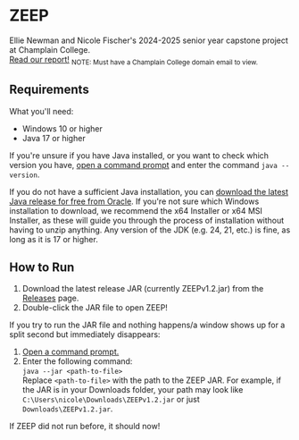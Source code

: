 # ZEEP

Ellie Newman and Nicole Fischer's 2024-2025 senior year capstone project at Champlain College.  
[Read our report!](https://docs.google.com/document/d/19M2g-msnewWphGEk3002cuXYFcSFm-ZbsMV6fs7iYCI/edit?usp=sharing) <sub>NOTE: Must have a Champlain College domain email to view.</sub>

## Requirements

What you'll need:
* Windows 10 or higher
* Java 17 or higher

If you're unsure if you have Java installed, or you want to check which version you have, [open a command prompt](https://www.wikihow.com/Open-Terminal-in-Windows) and enter the command `java --version`.

If you do not have a sufficient Java installation, you can [download the latest Java release for free from Oracle](https://www.oracle.com/java/technologies/downloads/#jdk24-windows).
If you're not sure which Windows installation to download, we recommend the x64 Installer or x64 MSI Installer, as these will guide you through the process of installation without having to unzip anything.
Any version of the JDK (e.g. 24, 21, etc.) is fine, as long as it is 17 or higher.

## How to Run

1. Download the latest release JAR (currently ZEEPv1.2.jar) from the [Releases](https://github.com/nfischer623/ZEEP/releases) page.
2. Double-click the JAR file to open ZEEP!

If you try to run the JAR file and nothing happens/a window shows up for a split second but immediately disappears:
1. [Open a command prompt.](https://www.wikihow.com/Open-Terminal-in-Windows)
2. Enter the following command:  
`java --jar <path-to-file>`  
Replace `<path-to-file>` with the path to the ZEEP JAR. For example, if the JAR is in your Downloads folder, your path may look like `C:\Users\nicole\Downloads\ZEEPv1.2.jar` or just `Downloads\ZEEPv1.2.jar`.

If ZEEP did not run before, it should now!
